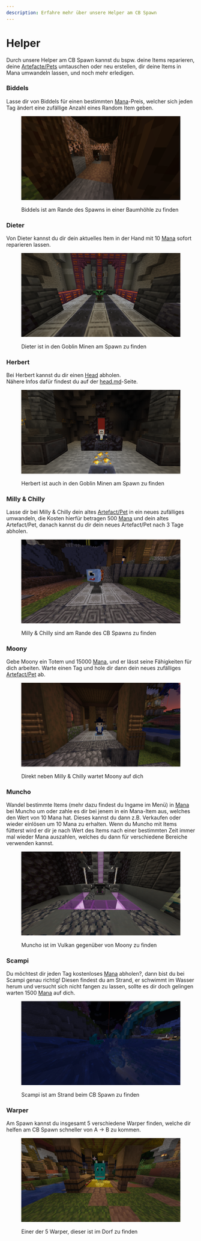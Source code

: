 ```yaml
---
description: Erfahre mehr über unsere Helper am CB Spawn
---
```


# Helper

Durch unsere Helper am CB Spawn kannst du bspw. deine Items reparieren, deine [Artefacte/Pets](artefacts.md) umtauschen oder neu erstellen, dir deine Items in Mana umwandeln lassen, und noch mehr erledigen.

### Biddels

Lasse dir von Biddels für einen bestimmten [Mana](mana.md)-Preis, welcher sich jeden Tag ändert eine zufällige Anzahl eines Random Item geben.

<figure><img src="../.gitbook/assets/2024-09-05_23.12.27.png" alt=""><figcaption><p>Biddels ist am Rande des Spawns in einer Baumhöhle zu finden</p></figcaption></figure>

### Dieter

Von Dieter kannst du dir dein aktuelles Item in der Hand mit 10 [Mana](mana.md) sofort reparieren lassen.

<figure><img src="../.gitbook/assets/2024-09-05_23.12.49.png" alt=""><figcaption><p>Dieter ist in den Goblin Minen am Spawn zu finden</p></figcaption></figure>

### Herbert

Bei Herbert kannst du dir einen [Head](head.md) abholen.\
Nähere Infos dafür findest du auf der [head.md](head.md "mention")-Seite.

<figure><img src="../.gitbook/assets/2024-09-05_23.13.35.png" alt=""><figcaption><p>Herbert ist auch in den Goblin Minen am Spawn zu finden</p></figcaption></figure>

### Milly & Chilly

Lasse dir bei Milly & Chilly dein altes [Artefact/Pet](artefacts.md) in ein neues zufälliges umwandeln, die Kosten hierfür betragen 500 [Mana](mana.md) und dein altes Artefact/Pet, danach kannst du dir dein neues Artefact/Pet nach 3 Tage abholen.

<figure><img src="../.gitbook/assets/2024-09-05_23.11.47.png" alt=""><figcaption><p>Milly &#x26; Chilly sind am Rande des CB Spawns zu finden</p></figcaption></figure>

### Moony

Gebe Moony ein Totem und 15000 [Mana](mana.md), und er lässt seine Fähigkeiten für dich arbeiten. Warte einen Tag und hole dir dann dein neues zufälliges [Artefact/Pet](artefacts.md) ab.

<figure><img src="../.gitbook/assets/2024-09-05_23.07.27.png" alt=""><figcaption><p>Direkt neben Milly &#x26; Chilly wartet Moony auf dich</p></figcaption></figure>

### Muncho

Wandel bestimmte Items (mehr dazu findest du Ingame im Menü) in [Mana](mana.md) bei Muncho um oder zahle es dir bei jenem in ein Mana-Item aus, welches den Wert von 10 Mana hat. Dieses kannst du dann z.B. Verkaufen oder wieder einlösen um 10 Mana zu erhalten. Wenn du Muncho mit Items fütterst wird er dir je nach Wert des Items nach einer bestimmten Zeit immer mal wieder Mana auszahlen, welches du dann für verschiedene Bereiche verwenden kannst.

<figure><img src="../.gitbook/assets/2024-09-05_23.12.14.png" alt=""><figcaption><p>Muncho ist im Vulkan gegenüber von Moony zu finden</p></figcaption></figure>

### Scampi

Du möchtest dir jeden Tag kostenloses [Mana](mana.md) abholen?, dann bist du bei Scampi genau richtig! Diesen findest du am Strand, er schwimmt im Wasser herum und versucht sich nicht fangen zu lassen, sollte es dir doch gelingen warten 1500 [Mana](mana.md) auf dich.

<figure><img src="../.gitbook/assets/2024-09-05_23.14.39.png" alt=""><figcaption><p>Scampi ist am Strand beim CB Spawn zu finden</p></figcaption></figure>

### Warper

Am Spawn kannst du insgesamt 5 verschiedene Warper finden, welche dir helfen am CB Spawn schneller von A -> B zu kommen.

<figure><img src="../.gitbook/assets/2024-09-05_23.14.54.png" alt=""><figcaption><p>Einer der 5 Warper, dieser ist im Dorf zu finden</p></figcaption></figure>
